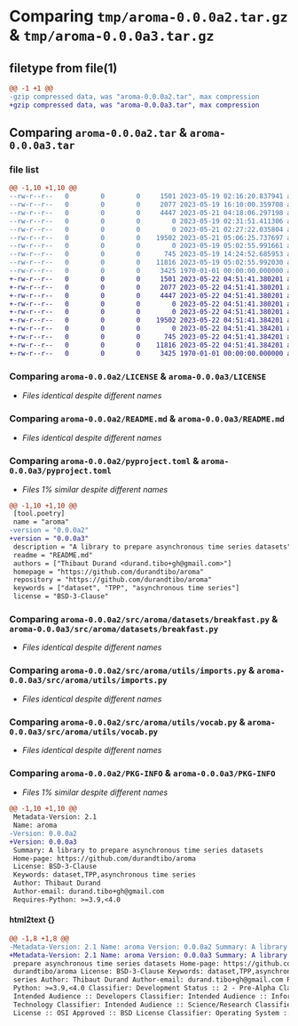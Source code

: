 # Comparing `tmp/aroma-0.0.0a2.tar.gz` & `tmp/aroma-0.0.0a3.tar.gz`

## filetype from file(1)

```diff
@@ -1 +1 @@
-gzip compressed data, was "aroma-0.0.0a2.tar", max compression
+gzip compressed data, was "aroma-0.0.0a3.tar", max compression
```

## Comparing `aroma-0.0.0a2.tar` & `aroma-0.0.0a3.tar`

### file list

```diff
@@ -1,10 +1,10 @@
--rw-r--r--   0        0        0     1501 2023-05-19 02:16:20.837941 aroma-0.0.0a2/LICENSE
--rw-r--r--   0        0        0     2077 2023-05-19 16:10:00.359708 aroma-0.0.0a2/README.md
--rw-r--r--   0        0        0     4447 2023-05-21 04:18:06.297198 aroma-0.0.0a2/pyproject.toml
--rw-r--r--   0        0        0        0 2023-05-19 02:31:51.411306 aroma-0.0.0a2/src/aroma/__init__.py
--rw-r--r--   0        0        0        0 2023-05-21 02:27:22.035804 aroma-0.0.0a2/src/aroma/datasets/__init__.py
--rw-r--r--   0        0        0    19502 2023-05-21 05:06:25.737697 aroma-0.0.0a2/src/aroma/datasets/breakfast.py
--rw-r--r--   0        0        0        0 2023-05-19 05:02:55.991661 aroma-0.0.0a2/src/aroma/utils/__init__.py
--rw-r--r--   0        0        0      745 2023-05-19 14:24:52.685953 aroma-0.0.0a2/src/aroma/utils/imports.py
--rw-r--r--   0        0        0    11816 2023-05-19 05:02:55.992030 aroma-0.0.0a2/src/aroma/utils/vocab.py
--rw-r--r--   0        0        0     3425 1970-01-01 00:00:00.000000 aroma-0.0.0a2/PKG-INFO
+-rw-r--r--   0        0        0     1501 2023-05-22 04:51:41.380201 aroma-0.0.0a3/LICENSE
+-rw-r--r--   0        0        0     2077 2023-05-22 04:51:41.380201 aroma-0.0.0a3/README.md
+-rw-r--r--   0        0        0     4447 2023-05-22 04:51:41.380201 aroma-0.0.0a3/pyproject.toml
+-rw-r--r--   0        0        0        0 2023-05-22 04:51:41.380201 aroma-0.0.0a3/src/aroma/__init__.py
+-rw-r--r--   0        0        0        0 2023-05-22 04:51:41.380201 aroma-0.0.0a3/src/aroma/datasets/__init__.py
+-rw-r--r--   0        0        0    19502 2023-05-22 04:51:41.384201 aroma-0.0.0a3/src/aroma/datasets/breakfast.py
+-rw-r--r--   0        0        0        0 2023-05-22 04:51:41.384201 aroma-0.0.0a3/src/aroma/utils/__init__.py
+-rw-r--r--   0        0        0      745 2023-05-22 04:51:41.384201 aroma-0.0.0a3/src/aroma/utils/imports.py
+-rw-r--r--   0        0        0    11816 2023-05-22 04:51:41.384201 aroma-0.0.0a3/src/aroma/utils/vocab.py
+-rw-r--r--   0        0        0     3425 1970-01-01 00:00:00.000000 aroma-0.0.0a3/PKG-INFO
```

### Comparing `aroma-0.0.0a2/LICENSE` & `aroma-0.0.0a3/LICENSE`

 * *Files identical despite different names*

### Comparing `aroma-0.0.0a2/README.md` & `aroma-0.0.0a3/README.md`

 * *Files identical despite different names*

### Comparing `aroma-0.0.0a2/pyproject.toml` & `aroma-0.0.0a3/pyproject.toml`

 * *Files 1% similar despite different names*

```diff
@@ -1,10 +1,10 @@
 [tool.poetry]
 name = "aroma"
-version = "0.0.0a2"
+version = "0.0.0a3"
 description = "A library to prepare asynchronous time series datasets"
 readme = "README.md"
 authors = ["Thibaut Durand <durand.tibo+gh@gmail.com>"]
 homepage = "https://github.com/durandtibo/aroma"
 repository = "https://github.com/durandtibo/aroma"
 keywords = ["dataset", "TPP", "asynchronous time series"]
 license = "BSD-3-Clause"
```

### Comparing `aroma-0.0.0a2/src/aroma/datasets/breakfast.py` & `aroma-0.0.0a3/src/aroma/datasets/breakfast.py`

 * *Files identical despite different names*

### Comparing `aroma-0.0.0a2/src/aroma/utils/imports.py` & `aroma-0.0.0a3/src/aroma/utils/imports.py`

 * *Files identical despite different names*

### Comparing `aroma-0.0.0a2/src/aroma/utils/vocab.py` & `aroma-0.0.0a3/src/aroma/utils/vocab.py`

 * *Files identical despite different names*

### Comparing `aroma-0.0.0a2/PKG-INFO` & `aroma-0.0.0a3/PKG-INFO`

 * *Files 1% similar despite different names*

```diff
@@ -1,10 +1,10 @@
 Metadata-Version: 2.1
 Name: aroma
-Version: 0.0.0a2
+Version: 0.0.0a3
 Summary: A library to prepare asynchronous time series datasets
 Home-page: https://github.com/durandtibo/aroma
 License: BSD-3-Clause
 Keywords: dataset,TPP,asynchronous time series
 Author: Thibaut Durand
 Author-email: durand.tibo+gh@gmail.com
 Requires-Python: >=3.9,<4.0
```

#### html2text {}

```diff
@@ -1,8 +1,8 @@
-Metadata-Version: 2.1 Name: aroma Version: 0.0.0a2 Summary: A library to
+Metadata-Version: 2.1 Name: aroma Version: 0.0.0a3 Summary: A library to
 prepare asynchronous time series datasets Home-page: https://github.com/
 durandtibo/aroma License: BSD-3-Clause Keywords: dataset,TPP,asynchronous time
 series Author: Thibaut Durand Author-email: durand.tibo+gh@gmail.com Requires-
 Python: >=3.9,<4.0 Classifier: Development Status :: 2 - Pre-Alpha Classifier:
 Intended Audience :: Developers Classifier: Intended Audience :: Information
 Technology Classifier: Intended Audience :: Science/Research Classifier:
 License :: OSI Approved :: BSD License Classifier: Operating System :: POSIX ::
```

